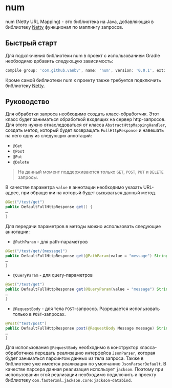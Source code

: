 # num
num (Netty URL Mapping) - это библиотека на Java, добавляющая в библиотеку [Netty](https://netty.io/) функционал по маппингу запросов.
## Быстрый старт
Для подключения библиотеки num в проект с использованием Gradle необходимо добавить следующую зависимость:
```groovy
compile group: 'com.github.vanbv', name: 'num', version: '0.0.1', ext: 'jar'
```
Кроме самой библиотеки num к проекту также требуется подключить библиотеку [Netty](https://netty.io/).
## Руководство
Для обработки запроса необходимо создать класс-обработчик. Этот класс будет заниматься обработкой входящих на сервер http-запросов. Для этого нужно отнаследоваться от класса `AbstractHttpMappingHandler`, создать метод, который будет возвращать `FullHttpResponse` и навешать на него одну из следующих аннотаций:
* `@Get`
* `@Post`
* `@Put`
* `@Delete`
> На данный момент поддерживаются только `GET`, `POST`, `PUT` и `DELETE` запросы.

В качестве параметра `value` в аннотации необходимо указать URL-адрес, при обращении на который будет вызываться данный метод.
```java
@Get("/test/get")
public DefaultFullHttpResponse get() {
…
}
```
Для передачи параметров в методы можно использовать следующие аннотации:
* `@PathParam` - для path-параметров
```java
@Get("/test/get/{message}")
public DefaultFullHttpResponse get(@PathParam(value = "message") String message) {
…
}
```
* `@QueryParam` - для query-параметров
```java
@Get("/test/get")
public DefaultFullHttpResponse get(@QueryParam(value = "message") String message) {
…
}
```
* `@RequestBody` - для тела `POST`-запросов. Разрешается использовать только в `POST`-запросах.
```java
@Post("test/post")
public DefaultFullHttpResponse post(@RequestBody Message message) String message) {
…
}
```
Для использования `@RequestBody` необходимо в конструктор класса-обработчика передать реализацию интерфейса `JsonParser`, которая будет заниматься парсингом данных из тела запроса. Также в библиотеке уже имеется реализация по умолчанию `JsonParserDefault`. В качестве парсера данная реализация использует `jackson`. Поэтому при использовании этой реализации необходимо подключить к проекту библиотеку `com.fasterxml.jackson.core:jackson-databind`.
